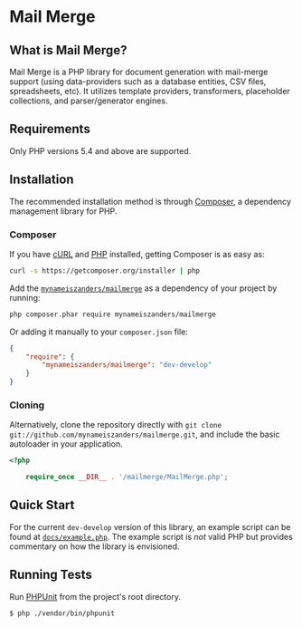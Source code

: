 Mail Merge
==========

<!--
    Guidelines for a Successful README
    ==================================
    - Name of the projects and all sub-modules and libraries (sometimes they are
      named different and very confusing to new users).
    - Descriptions of all the project, and all sub-modules and libraries.
    - 5-line code snippet on how its used (if it's a library).
    - Copyright and licensing information (or "Read LICENSE").
    - Instruction to grab the documentation.
    - Instructions to install, configure, and to run the programs.
    - Instruction to grab the latest code and detailed instructions to build it
      (or quick overview and "Read INSTALL").
    - List of authors or "Read AUTHORS".
    - Instructions to submit bugs, feature requests, submit patches, join
      mailing list, get announcements, or join the user or dev community in
      other forms.
    - Other contact info (email address, website, company name, address, etc).
    - A brief history if it's a replacement or a fork of something else.
    - Legal notices (crypto stuff).
-->

What is Mail Merge?
-------------------

Mail Merge is a PHP library for document generation with mail-merge support (using data-providers such as a database
entities, CSV files, spreadsheets, etc). It utilizes template providers, transformers, placeholder collections, and
parser/generator engines.


Requirements
------------

Only PHP versions 5.4 and above are supported.

Installation
------------

The recommended installation method is through [Composer](https://getcomposer.org), a dependency management library for PHP.

### Composer

If you have [cURL](http://curl.haxx.se) and [PHP](http://php.net/) installed, getting Composer is as easy as:

```bash
curl -s https://getcomposer.org/installer | php
```

Add the [`mynameiszanders/mailmerge`](https://packagist.org/mynameiszanders/mailmerge) as a dependency of your project
by running:

```bash
php composer.phar require mynameiszanders/mailmerge
```

Or adding it manually to your `composer.json` file:

```json
{
    "require": {
        "mynameiszanders/mailmerge": "dev-develop"
    }
}
```

### Cloning

Alternatively, clone the repository directly with `git clone git://github.com/mynameiszanders/mailmerge.git`, and
include the basic autoloader in your application.

```php
<?php

    require_once __DIR__ . '/mailmerge/MailMerge.php';
```

Quick Start
-----------

For the current `dev-develop` version of this library, an example script can be found at [`docs/example.php`](docs/example.php).
The example script is *not* valid PHP but provides commentary on how the library is envisioned.

Running Tests
-------------

Run [PHPUnit](https://phpunit.de/ "Programmer-oriented testing framework for PHP.") from the project's root directory.

```bash
$ php ./vendor/bin/phpunit
```
